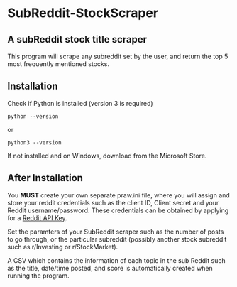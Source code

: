 # SubReddit-StockScraper
 

## A subReddit stock title scraper

This program will scrape any subreddit set by the user, and return the top 5 most frequently mentioned stocks.

## Installation

Check if Python is installed (version 3 is required)

```
python --version
```
or

```
python3 --version
```

If not installed and on Windows, download from the Microsoft Store.

## After Installation

You **MUST** create your own separate praw.ini file, where you will assign and store your reddit credentials such as the client ID, Client secret and your Reddit username/password.
These credentials can be obtained by applying for a [Reddit API Key](https://www.reddit.com/wiki/api/#wiki_reddit_api_access).

Set the paramters of your SubReddit scraper such as the number of posts to go through, or the particular subreddit (possibly another stock subreddit such as r/Investing or r/StockMarket).

A CSV which contains the information of each topic in the sub Reddit such as the title, date/time posted, and score is automatically created when running the program.
